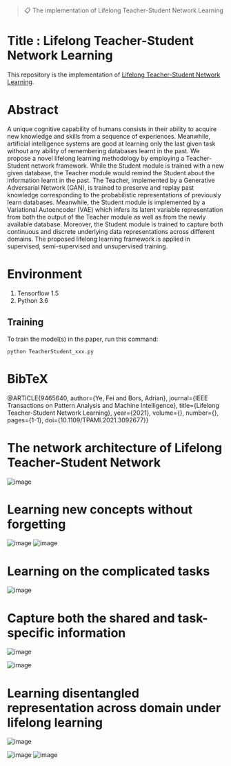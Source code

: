 >📋 The implementation of Lifelong Teacher-Student Network Learning

# Title : Lifelong Teacher-Student Network Learning

This repository is the implementation of [Lifelong Teacher-Student Network Learning](https://ieeexplore.ieee.org/document/9465640).

# Abstract

A unique cognitive capability of humans consists in their ability to acquire new knowledge and 
skills from a sequence of experiences. Meanwhile, artificial intelligence systems are good
at learning only the last given task without any ability of remembering databases learnt 
in the past. We propose a novel lifelong learning methodology by employing a Teacher-Student
network framework. While the Student module is trained with a new given database, the Teacher 
module would remind the Student about the information learnt in the past. The Teacher, implemented 
by a Generative Adversarial Network (GAN), is trained to preserve and replay past knowledge corresponding 
to the probabilistic representations of previously learn databases. Meanwhile, the Student module is 
implemented by a Variational Autoencoder (VAE) which infers its latent variable representation from both
the output of the Teacher module as well as from the newly available database. Moreover, the Student module
is trained to capture both continuous and discrete underlying data representations across different domains. 
The proposed lifelong learning framework is applied in  supervised, semi-supervised and unsupervised training.


# Environment

1. Tensorflow 1.5
2. Python 3.6


## Training

To train the model(s) in the paper, run this command:

```train
python TeacherStudent_xxx.py
```

# BibTeX

@ARTICLE{9465640,  author={Ye, Fei and Bors, Adrian},  journal={IEEE Transactions on Pattern Analysis and Machine Intelligence},   title={Lifelong Teacher-Student Network Learning},   year={2021},  volume={},  number={},  pages={1-1},  doi={10.1109/TPAMI.2021.3092677}}

# The network architecture of Lifelong Teacher-Student Network

![image](https://github.com/dtuzi123/Lifelong-Teacher-Student-Network-Learning/blob/main/mainStructure.png)

# Learning new concepts without forgetting

![image](https://github.com/dtuzi123/Lifelong-Teacher-Student-Network-Learning/blob/main/t1.png)
![image](https://github.com/dtuzi123/Lifelong-Teacher-Student-Network-Learning/blob/main/t2.png)

# Learning on the complicated tasks

![image](https://github.com/dtuzi123/Lifelong-Teacher-Student-Network-Learning/blob/main/t3.png)

# Capture both the shared and task-specific information

![image](https://github.com/dtuzi123/Lifelong-Teacher-Student-Network-Learning/blob/main/t4.png)

![image](https://github.com/dtuzi123/Lifelong-Teacher-Student-Network-Learning/blob/main/t5.png)

# Learning disentangled representation across domain under lifelong learning

![image](https://github.com/dtuzi123/Lifelong-Teacher-Student-Network-Learning/blob/main/t6.png)

![image](https://github.com/dtuzi123/Lifelong-Teacher-Student-Network-Learning/blob/main/t7.png)
![image](https://github.com/dtuzi123/Lifelong-Teacher-Student-Network-Learning/blob/main/t8.png)





